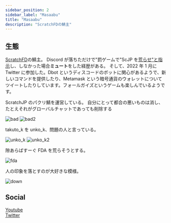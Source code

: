 ```yaml
---
sidebar_position: 2
sidebar_label: "Masaabu"
title: "Masaabu"
description: "ScratchFDの鯖主"
---
```


## 生態

[ScratchFD](./)の鯖主。
Discord が落ちただけで"罰ゲームで"ScJP を[荒らせ"と指示](./#arase)し、しなかった場合**ミュート**をした経歴がある。
そして、2022 年 1 月に Twitter に参加した。Dbot というディスコードのボットに関心があるようで、新しいコマンドを提供したり、Metamask という暗号通貨のウォレットについてツイートしたりしています。フォールガイズというゲームも楽しんでいるようです。

ScratchJP のパクリ鯖を運営している。
自分にとって都合の悪いものは消し、たとえそれがグローバルチャットであっても削除する

![bad](https://barashi.aspou2413.ml/badfdwiki/202302061521_1.png)
![bad2](https://barashi.aspou2413.ml/badfdwiki/202302061521_2.png)

takuto_k を unko_k、問題の人と言っている。

![unko_k](https://barashi.aspou2413.ml/badfdwiki/202301091457.png)
![unko_k2](https://barashi.aspou2413.ml/badfdwiki/202301261917.png)

隙あらばすーぐ FDA を荒らそうとする。

![fda](https://barashi.aspou2413.ml/badfdwiki/202301261917.png)

人の印象を落とすのが大好きな模様。

![down](https://barashi.aspou2413.ml/badfdwiki/202301282137.png)

## Social

[Youtube](https://www.youtube.com/channel/UCQ1WWUSKdY08UFty-5pmbFw) <br/>
[Twitter](https://twitter.com/Masaabu_)
